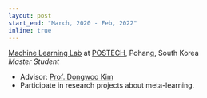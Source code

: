 ```yaml
---
layout: post
start_end: "March, 2020 - Feb, 2022"
inline: true
---
```


[Machine Learning Lab](https://ml.postech.ac.kr/) at [POSTECH](https://postech.ac.kr/), Pohang, South Korea \
*Master Student*
- Advisor: [Prof. Dongwoo Kim](https://dongwookim-ml.github.io/)
- Participate in research projects about meta-learning.
